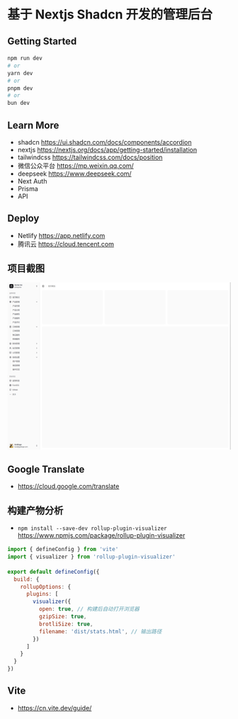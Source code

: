 # 基于 Nextjs Shadcn 开发的管理后台

## Getting Started

```bash
npm run dev
# or
yarn dev
# or
pnpm dev
# or
bun dev
```


## Learn More

- shadcn https://ui.shadcn.com/docs/components/accordion
- nextjs https://nextjs.org/docs/app/getting-started/installation
- tailwindcss https://tailwindcss.com/docs/position
- 微信公众平台 https://mp.weixin.qq.com/
- deepseek https://www.deepseek.com/
- Next Auth
- Prisma
- API

## Deploy

- Netlify https://app.netlify.com
- 腾讯云 https://cloud.tencent.com

## 项目截图

<img width="1120" src="/public/admin.png"/>

## Google Translate
- https://cloud.google.com/translate

## 构建产物分析
- `npm install --save-dev rollup-plugin-visualizer` https://www.npmjs.com/package/rollup-plugin-visualizer

```js
import { defineConfig } from 'vite'
import { visualizer } from 'rollup-plugin-visualizer'

export default defineConfig({
  build: {
    rollupOptions: {
      plugins: [
        visualizer({
          open: true, // 构建后自动打开浏览器
          gzipSize: true,
          brotliSize: true,
          filename: 'dist/stats.html', // 输出路径
        })
      ]
    }
  }
})
```

## Vite
- https://cn.vite.dev/guide/
